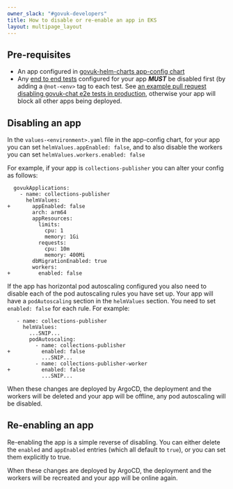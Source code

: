 ```yaml
---
owner_slack: "#govuk-developers"
title: How to disable or re-enable an app in EKS
layout: multipage_layout
---
```


## Pre-requisites

* An app configured in [govuk-helm-charts app-config chart](https://github.com/alphagov/govuk-helm-charts/tree/main/charts/app-config)
* Any [end to end tests](/repos/govuk-e2e-tests.html) configured for your app ***MUST*** be disabled first (by adding a `@not-<env>` tag to each test. See [an example pull request disabling govuk-chat e2e tests in production](https://github.com/alphagov/govuk-e2e-tests/pull/308), otherwise your app will block all other apps being deployed.

## Disabling an app

In the `values-<environment>.yaml` file in the app-config chart, for your app you can set `helmValues.appEnabled: false`, and to also disable the workers you can set
`helmValues.workers.enabled: false`

For example, if your app is `collections-publisher` you can alter your config as follows:

```
  govukApplications:
    - name: collections-publisher
      helmValues:
+       appEnabled: false
        arch: arm64
        appResources:
          limits:
            cpu: 1
            memory: 1Gi
          requests:
            cpu: 10m
            memory: 400Mi
        dbMigrationEnabled: true
        workers:
+         enabled: false
```

If the app has horizontal pod autoscaling configured you also need to disable each of the pod autoscaling rules you have set up.
Your app will have a `podAutoscaling` section in the `helmValues` section. You need to set `enabled: false` for each rule. For example:

```
   - name: collections-publisher
     helmValues:
       ...SNIP...
       podAutoscaling:
         - name: collections-publisher
+          enabled: false
           ...SNIP...
         - name: collections-publisher-worker
+          enabled: false
           ...SNIP...
```

When these changes are deployed by ArgoCD, the deployment and the workers will be deleted and your app will be offline, any pod autoscaling will be disabled.

## Re-enabling an app

Re-enabling the app is a simple reverse of disabling. You can either delete the `enabled` and `appEnabled` entries (which all default to `true`), or you can set them explicitly to true.

When these changes are deployed by ArgoCD, the deployment and the workers will be recreated and your app will be online again.
